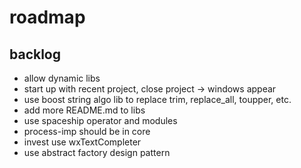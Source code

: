 # roadmap

## backlog
- allow dynamic libs
- start up with recent project, close project
  -> windows appear
- use boost string algo lib to replace trim, replace_all,
    toupper, etc.
- add more README.md to libs
- use spaceship operator
  and modules
- process-imp should be in core
- invest use wxTextCompleter
- use abstract factory design pattern
